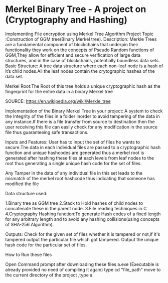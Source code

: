 # Merkel Binary Tree - A project on (Cryptography and Hashing)
Implementing File encryption using Merkel Tree Algorithm 
Project Topic :Construction of GGM tree(Binary Merkel tree).
Description:
Merkle Trees are a fundamental component of blockchains that underpin their functionality they work on the concepts of Pseudo Random functions of GGM,They allow for efficient and secure verification of large data structures, and in the case of  blockchains, potentially boundless data sets.
Basic Structure: 
A tree data structure where each non-leaf node is a hash of it’s child nodes.All the leaf nodes contain the crytographic hashes of the data set.

Merkel Root:The Root of this tree holds a unique cryptographic hash as the fingerprint for the entire data in a binary Merkel tree

SOURCE: https://en.wikipedia.org/wiki/Merkle_tree

Implementation of the Binary Merkel Tree in your project:
A system to check the Integrity of the files in a folder inorder to avoid tampering of the data in any instance.If there is a file transfer from source to destination then the user receiving this file can easily check for any modification in the source file thus guaranteeing safe transactions.


Inputs and Features:
User has to input the set of files he wants to secure.The data in each individual files are passed to a cryptographic hash function and unique hashcodes are generated thus
a merkel root is generated after hashing these files at each levels from leaf nodes to the root thus generating a single unique hash code for the set of files.

Any Tamper in the data of any individual file in this set leads to the mismatch of the merkel root hashcode thus indicating that someone has modified the file



Data structure used:

1.Binary tree as GGM tree
2.Stack to Hold hashes of child nodes to concatenate these in the parent node.
3.File reading techniques in C
4.Cryptography Hashing function:To generate Hash codes of a fixed length for any arbitrary length and to avoid any hashing collisions(using concepts of SHA-256 Algorithm).


Outputs:
Check for the given set of files whether it is tampered or not,if it's tampered output the particular file which got tampered.
Output the unique hash code for the particular set of files.


How to Run these files

Open Command prompt after downloading these files 
a.exe (Executable is already provided no need of compiling it again)
type cd "file_path" move to the current directory of the project ,type a.


